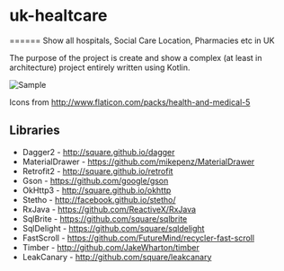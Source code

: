 # uk-healtcare
======
Show all hospitals, Social Care Location, Pharmacies etc in UK

The purpose of the project is create and show a complex (at least in architecture) project entirely written using Kotlin.

<p align="left">
  <img src="uk-healtcare-phone.gif" alt="Sample" />
</p>

Icons 
from http://www.flaticon.com/packs/health-and-medical-5

Libraries
---------

 * Dagger2 - http://square.github.io/dagger
 * MaterialDrawer - https://github.com/mikepenz/MaterialDrawer
 * Retrofit2 - http://square.github.io/retrofit
 * Gson - https://github.com/google/gson
 * OkHttp3 - http://square.github.io/okhttp
 * Stetho - http://facebook.github.io/stetho/
 * RxJava - https://github.com/ReactiveX/RxJava
 * SqlBrite - https://github.com/square/sqlbrite
 * SqlDelight - https://github.com/square/sqldelight
 * FastScroll - https://github.com/FutureMind/recycler-fast-scroll
 * Timber - http://github.com/JakeWharton/timber
 * LeakCanary - http://github.com/square/leakcanary
